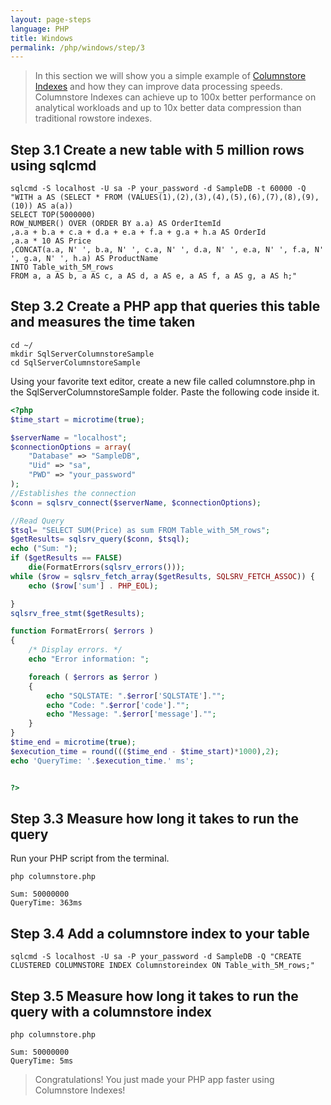 ```yaml
---
layout: page-steps
language: PHP
title: Windows
permalink: /php/windows/step/3
---
```


> In this section we will show you a simple example of [Columnstore Indexes](https://docs.microsoft.com/en-us/sql/relational-databases/indexes/columnstore-indexes-overview) and how they can improve data processing speeds. Columnstore Indexes can achieve up to 100x better performance on analytical workloads and up to 10x better data compression than traditional rowstore indexes.

## Step 3.1 Create a new table with 5 million rows using sqlcmd

```terminal
sqlcmd -S localhost -U sa -P your_password -d SampleDB -t 60000 -Q "WITH a AS (SELECT * FROM (VALUES(1),(2),(3),(4),(5),(6),(7),(8),(9),(10)) AS a(a))
SELECT TOP(5000000)
ROW_NUMBER() OVER (ORDER BY a.a) AS OrderItemId
,a.a + b.a + c.a + d.a + e.a + f.a + g.a + h.a AS OrderId
,a.a * 10 AS Price
,CONCAT(a.a, N' ', b.a, N' ', c.a, N' ', d.a, N' ', e.a, N' ', f.a, N' ', g.a, N' ', h.a) AS ProductName
INTO Table_with_5M_rows
FROM a, a AS b, a AS c, a AS d, a AS e, a AS f, a AS g, a AS h;"
```

## Step 3.2 Create a PHP app that queries this table and measures the time taken

```terminal
cd ~/
mkdir SqlServerColumnstoreSample
cd SqlServerColumnstoreSample
```

Using your favorite text editor, create a new file called columnstore.php in the SqlServerColumnstoreSample folder. Paste the following code inside it.

```php
<?php
$time_start = microtime(true);

$serverName = "localhost";
$connectionOptions = array(
    "Database" => "SampleDB",
    "Uid" => "sa",
    "PWD" => "your_password"
);
//Establishes the connection
$conn = sqlsrv_connect($serverName, $connectionOptions);

//Read Query
$tsql= "SELECT SUM(Price) as sum FROM Table_with_5M_rows";
$getResults= sqlsrv_query($conn, $tsql);
echo ("Sum: ");
if ($getResults == FALSE)
    die(FormatErrors(sqlsrv_errors()));
while ($row = sqlsrv_fetch_array($getResults, SQLSRV_FETCH_ASSOC)) {
    echo ($row['sum'] . PHP_EOL);

}
sqlsrv_free_stmt($getResults);

function FormatErrors( $errors )
{
    /* Display errors. */
    echo "Error information: ";

    foreach ( $errors as $error )
    {
        echo "SQLSTATE: ".$error['SQLSTATE']."";
        echo "Code: ".$error['code']."";
        echo "Message: ".$error['message']."";
    }
}
$time_end = microtime(true);
$execution_time = round((($time_end - $time_start)*1000),2);
echo 'QueryTime: '.$execution_time.' ms';


?>
```

## Step 3.3 Measure how long it takes to run the query

Run your PHP script from the terminal.

```terminal
php columnstore.php
```

```results
Sum: 50000000
QueryTime: 363ms
```

## Step 3.4 Add a columnstore index to your table

```terminal
sqlcmd -S localhost -U sa -P your_password -d SampleDB -Q "CREATE CLUSTERED COLUMNSTORE INDEX Columnstoreindex ON Table_with_5M_rows;"
```

## Step 3.5 Measure how long it takes to run the query with a columnstore index


```terminal
php columnstore.php
```

```results
Sum: 50000000
QueryTime: 5ms
```

> Congratulations! You just made your PHP app faster using Columnstore Indexes! 
